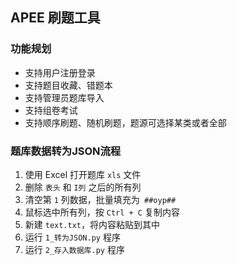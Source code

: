 ## APEE 刷题工具

### 功能规划

- 支持用户注册登录
- 支持题目收藏、错题本
- 支持管理员题库导入
- 支持组卷考试
- 支持顺序刷题、随机刷题，题源可选择某类或者全部

### 题库数据转为JSON流程

1. 使用 Excel 打开题库 `xls` 文件
2. 删除 `表头` 和 `I列` 之后的所有列
3. 清空第 `1` 列数据，批量填充为` ##oyp##`
4. 鼠标选中所有列，按 `Ctrl + C` 复制内容
5. 新建 `text.txt`，将内容粘贴到其中
6. 运行 `1_转为JSON.py` 程序
7. 运行 `2_存入数据库.py` 程序